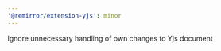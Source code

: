 ```yaml
---
'@remirror/extension-yjs': minor
---
```


Ignore unnecessary handling of own changes to Yjs document
